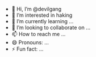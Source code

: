 - 👋 Hi, I’m @devilgang 
- 👀 I’m interested in haking 
- 🌱 I’m currently learning ...
- 💞️ I’m looking to collaborate on ...
- 📫 How to reach me ...
- 😄 Pronouns: ...
- ⚡ Fun fact: ...

<!---
devilgang/devilgang is a ✨ special ✨ repository because its `README.md` (this file) appears on your GitHub profile.
You can click the Preview link to take a look at your changes.
--->

